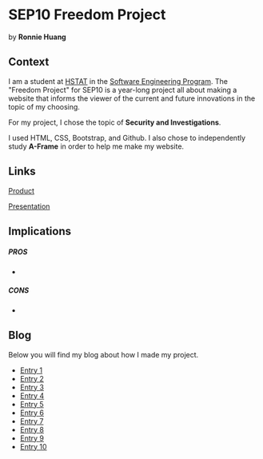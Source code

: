 # SEP10 Freedom Project
by **Ronnie Huang**

## Context
I am a student at [HSTAT](https://www.hstat.org/) in the [Software Engineering Program](https://hstatsep.github.io/). The "Freedom Project" for SEP10 is a year-long project all about making a website that informs the viewer of the current and future innovations in the topic of my choosing.

For my project, I chose the topic of **Security and Investigations**. 

I used HTML, CSS, Bootstrap, and Github. I also chose to independently study **A-Frame** in order to help me make my website.

## Links

[Product](https://ronnieh6918.github.io/sep10-freedom-project/)

[Presentation](https://docs.google.com/presentation/d/1XleHHcOvsN7VwU0hxrm_7MsHXu9Ql5lckj_aXe_ekVU/edit?usp=sharing)

## Implications
##### PROS
* 
##### CONS
* 


## Blog
Below you will find my blog about how I made my project.

* [Entry 1](blog/entry01.md)
* [Entry 2](blog/entry02.md)
* [Entry 3](blog/entry03.md)
* [Entry 4](blog/entry04.md)
* [Entry 5](blog/entry05.md)
* [Entry 6](blog/entry06.md)
* [Entry 7](blog/entry07.md)
* [Entry 8](blog/entry08.md)
* [Entry 9](blog/entry09.md)
* [Entry 10](blog/entry10.md)
